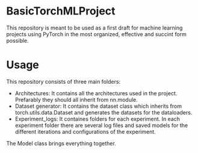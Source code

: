 # BasicTorchMLProject

This repository is meant to be used as a first draft for machine learning projects using PyTorch in the most organized, effective and succint form possible.

# Usage
This repository consists of three main folders:
* Architectures: It contains all the architectures used in the project. Prefarably they should all inherit from nn.module.
* Dataset generator: It contains the dataset class which inherits from torch.utils.data.Dataset and generates the datasets for the dataloaders.
* Experiment_logs: It containes folders for each experiment. In each experiment folder there are several log files and saved models for the different iterations and configurations of the experiment.

The Model class brings everything together. 
